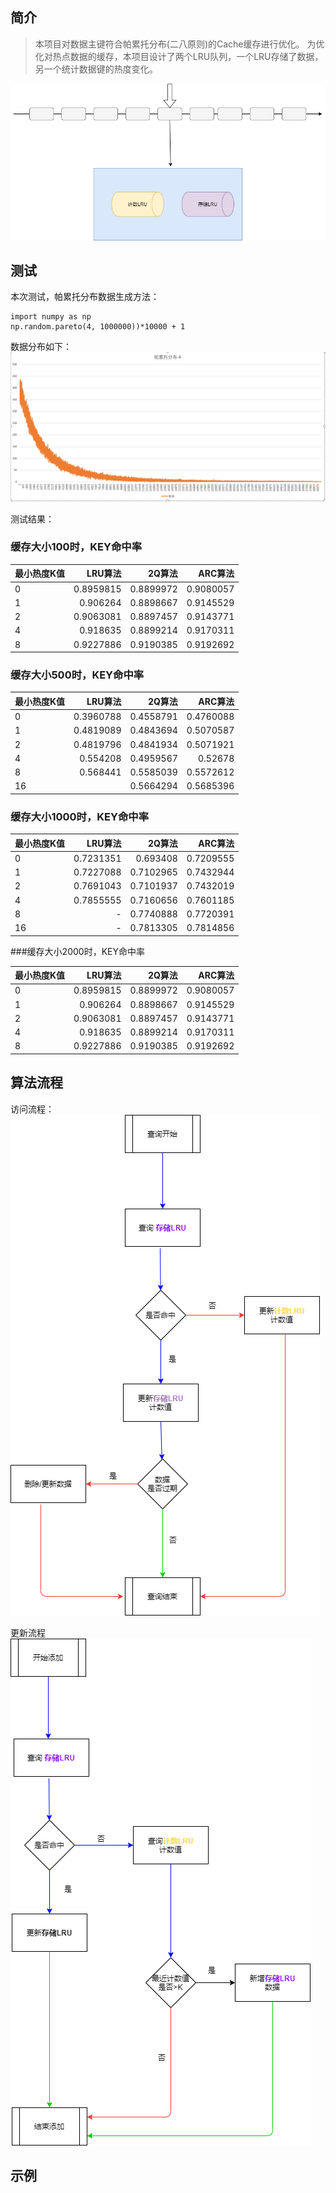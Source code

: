 ## 简介
>本项目对数据主键符合帕累托分布(二八原则)的Cache缓存进行优化。
为优化对热点数据的缓存，本项目设计了两个LRU队列，一个LRU存储了数据，另一个统计数据键的热度变化。

![avatar](https://github.com/boostlearn/go-safe-cache/raw/master/doc/safe_cache.png)


## 测试
本次测试，帕累托分布数据生成方法：

    import numpy as np
    np.random.pareto(4, 1000000))*10000 + 1
 
数据分布如下：
 ![avatar](https://github.com/boostlearn/go-safe-cache/raw/master/doc/pareto_4.png)
 
测试结果：
### 缓存大小100时，KEY命中率
|最小热度K值|LRU算法|2Q算法|ARC算法|
|:----|----:|----:|----:|
|0|0.8959815|0.8899972|0.9080057|
|1|	0.906264|	0.8898667|	0.9145529|
|2|	0.9063081|	0.8897457|	0.9143771|
|4|	0.918635|	0.8899214|	0.9170311|
|8|0.9227886|	0.9190385|	0.9192692|

### 缓存大小500时，KEY命中率

|最小热度K值|LRU算法|2Q算法|ARC算法|
|:----|----:|----:|----:|
|0|	0.3960788|	0.4558791|	0.4760088|
|1|	0.4819089|	0.4843694|	0.5070587|
|2|	0.4819796|	0.4841934|	0.5071921|
|4|	0.554208|	0.4959567|	0.52678|
|8|	0.568441|	0.5585039|	0.5572612|
|16|		|0.5664294|	0.5685396|


### 缓存大小1000时，KEY命中率

|最小热度K值|LRU算法|2Q算法|ARC算法|
|:----|----:|----:|----:|
|0|	0.7231351|	0.693408|	0.7209555|
|1|	0.7227088|	0.7102965|	0.7432944|
|2|	0.7691043|	0.7101937|	0.7432019|
|4|	0.7855555|	0.7160656|	0.7601185|
|8|	-|	0.7740888|	0.7720391|
|16|	-|	0.7813305|	0.7814856|


###缓存大小2000时，KEY命中率

|最小热度K值|LRU算法|2Q算法|ARC算法|
|:----|----:|----:|----:|
|0|	0.8959815|	0.8899972|	0.9080057|
|1|	0.906264|	0.8898667|	0.9145529|
|2|	0.9063081|	0.8897457|	0.9143771|
|4|	0.918635|	0.8899214|	0.9170311|
|8|	0.9227886|	0.9190385|	0.9192692|


## 算法流程
访问流程：
![avatar](https://github.com/boostlearn/go-safe-cache/raw/master/doc/safe_cache_query.png)

更新流程
![avatar](https://github.com/boostlearn/go-safe-cache/raw/master/doc/safe_cache_insert.png)

## 示例